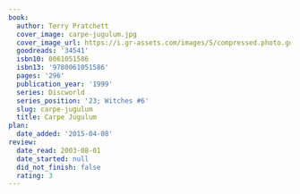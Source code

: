 ```yaml
---
book:
  author: Terry Pratchett
  cover_image: carpe-jugulum.jpg
  cover_image_url: https://i.gr-assets.com/images/S/compressed.photo.goodreads.com/books/1388895900l/34541.jpg
  goodreads: '34541'
  isbn10: 0061051586
  isbn13: '9780061051586'
  pages: '296'
  publication_year: '1999'
  series: Discworld
  series_position: '23; Witches #6'
  slug: carpe-jugulum
  title: Carpe Jugulum
plan:
  date_added: '2015-04-08'
review:
  date_read: 2003-08-01
  date_started: null
  did_not_finish: false
  rating: 3
---
```

